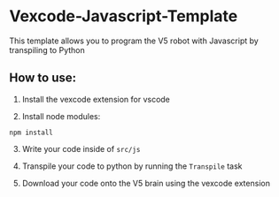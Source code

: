 # Vexcode-Javascript-Template
This template allows you to program the V5 robot with Javascript by transpiling to Python

## How to use:
1. Install the vexcode extension for vscode

2. Install node modules:
```
npm install
```
3. Write your code inside of `src/js`

4. Transpile your code to python by running the `Transpile` task

5. Download your code onto the V5 brain using the vexcode extension
